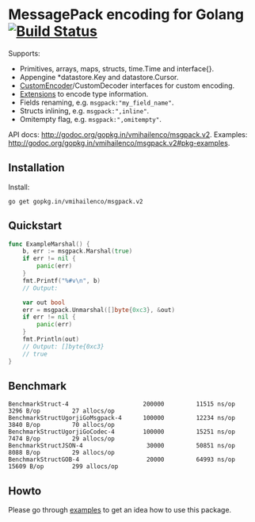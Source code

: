# MessagePack encoding for Golang [![Build Status](https://travis-ci.org/vmihailenco/msgpack.svg)](https://travis-ci.org/vmihailenco/msgpack)

Supports:
- Primitives, arrays, maps, structs, time.Time and interface{}.
- Appengine *datastore.Key and datastore.Cursor.
- [CustomEncoder](http://godoc.org/gopkg.in/vmihailenco/msgpack.v2#example-CustomEncoder)/CustomDecoder interfaces for custom encoding.
- [Extensions](http://godoc.org/gopkg.in/vmihailenco/msgpack.v2#example-RegisterExt) to encode type information.
- Fields renaming, e.g. `msgpack:"my_field_name"`.
- Structs inlining, e.g. `msgpack:",inline"`.
- Omitempty flag, e.g. `msgpack:",omitempty"`.

API docs: http://godoc.org/gopkg.in/vmihailenco/msgpack.v2.
Examples: http://godoc.org/gopkg.in/vmihailenco/msgpack.v2#pkg-examples.

## Installation

Install:

    go get gopkg.in/vmihailenco/msgpack.v2

## Quickstart

```go
func ExampleMarshal() {
	b, err := msgpack.Marshal(true)
	if err != nil {
		panic(err)
	}
	fmt.Printf("%#v\n", b)
	// Output:

	var out bool
	err = msgpack.Unmarshal([]byte{0xc3}, &out)
	if err != nil {
		panic(err)
	}
	fmt.Println(out)
	// Output: []byte{0xc3}
	// true
}
```

## Benchmark

```
BenchmarkStruct-4               	  200000	     11515 ns/op	    3296 B/op	      27 allocs/op
BenchmarkStructUgorjiGoMsgpack-4	  100000	     12234 ns/op	    3840 B/op	      70 allocs/op
BenchmarkStructUgorjiGoCodec-4  	  100000	     15251 ns/op	    7474 B/op	      29 allocs/op
BenchmarkStructJSON-4           	   30000	     50851 ns/op	    8088 B/op	      29 allocs/op
BenchmarkStructGOB-4            	   20000	     64993 ns/op	   15609 B/op	     299 allocs/op
```

## Howto

Please go through [examples](http://godoc.org/gopkg.in/vmihailenco/msgpack.v2#pkg-examples) to get an idea how to use this package.

